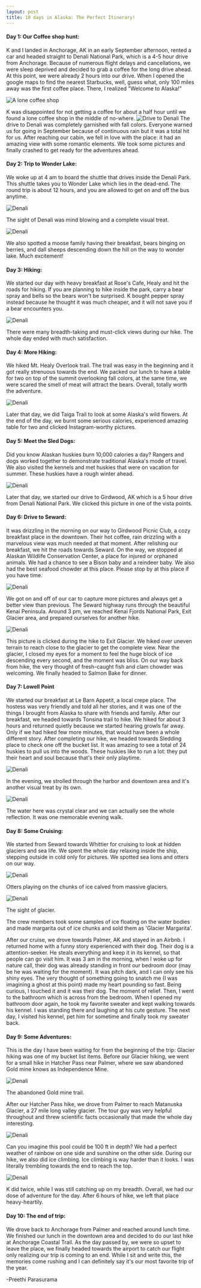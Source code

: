 ```yaml
---
layout: post
title: 10 days in Alaska: The Perfect Itinerary!
---
```


#### Day 1: Our Coffee shop hunt:
K and I landed in Anchorage, AK in an early September afternoon, rented a car and headed straight to Denali National Park, which is a 4-5 hour drive from Anchorage. Because of numerous flight delays and cancellations, we were sleep deprived and decided to grab a coffee for the long drive ahead. At this point, we were already 2 hours into our drive. When I opened the google maps to find the nearest Starbucks, well, guess what, only 100 miles away was the first coffee place. There, I realized "Welcome to Alaska!"

![A lone coffee shop](/images/coffeeshop.jpg)

K was disappointed for not getting a coffee for about a half hour until we found a lone coffee shop in the middle of no-where.
![Drive to Denali](/images/denali_drive.jpg)
The drive to Denali was completely garnished with fall colors. Everyone warned us for going in September because of continuous rain but it was a total hit for us. After reaching our cabin, we fell in love with the place: it had an amazing view with some romantic elements. We took some pictures and finally crashed to get ready for the adventures ahead.

#### Day 2: Trip to Wonder Lake:
We woke up at 4 am to board the shuttle that drives inside the Denali Park. This shuttle takes you to Wonder Lake which lies in the dead-end. The round trip is about 12 hours, and you are allowed to get on and off the bus anytime.

![Denali](/images/DSC_0335.NEF.jpg)

The sight of Denali was mind blowing and a complete visual treat.

![Denali](/images/DSC_0356.NEF.jpg)

We also spotted a moose family having their breakfast, bears binging on berries, and dall sheeps descending down the hill on the way to wonder lake. Much excitement!

#### Day 3: Hiking:
We started our day with heavy breakfast at Rose's Cafe, Healy and hit the roads for hiking. If you are planning to hike inside the park, carry a bear spray and bells so the bears won't be surprised.  K bought pepper spray instead because he thought it was much cheaper, and it will not save you if a bear encounters you.

![Denali](/images/livethelife.jpg)

There were many breadth-taking and must-click views during our hike. The whole day ended with much satisfaction.

#### Day 4: More Hiking:
We hiked Mt. Healy Overlook trail. The trail was easy in the beginning and it got really strenuous towards the end. We packed our lunch to have a table for two on top of the summit overlooking fall colors, at the same time, we were scared the smell of meat will attract the bears. Overall, totally worth the adventure.

![Denali](/images/healyhike.jpg)

Later that day, we did Taiga Trail to look at some Alaska's wild flowers. At the end of the day, we burnt some serious calories, experienced amazing table for two and clicked Instagram-worthy pictures.

#### Day 5: Meet the Sled Dogs:
Did you know Alaskan huskies  burn 10,000 calories a day? Rangers and dogs worked together to demonstrate traditional Alaska's mode of travel. We also visited the kennels and met huskies that were on vacation for summer. These huskies have a rough winter ahead.

![Denali](/images/seward.jpg)

Later that day, we started our drive to Girdwood, AK which is a 5 hour drive from Denali National Park. We clicked this picture in one of the vista points. 
  
#### Day 6: Drive to Seward:
It was drizzling in the morning on our way to Girdwood Picnic Club, a cozy breakfast place in the downtown. Their hot coffee, rain drizzling with a marvelous view was much needed at that moment. After relishing our breakfast, we hit the roads towards Seward. On the way, we stopped at Alaskan Wildlife Conservation Center, a place for injured or orphaned animals. We had a chance to see a Bison baby and a reindeer baby. We also had the best seafood chowder at this place. Please stop by at this place if you have time.

![Denali](/images/vistapoint.jpg)
  
We got on and off of our car to capture more pictures and always get a better view than previous. The Seward highway runs through the beautiful Kenai Peninsula. Around 3 pm, we reached Kenai Fjords National Park, Exit Glacier area, and prepared ourselves for another hike.

![Denali](/images/hiking.jpg)
  
This picture is clicked during the hike to Exit Glacier. We hiked over uneven terrain to reach close to the glacier to get the complete view. Near the glacier, I closed my eyes for a moment to feel the huge block of ice descending every second, and the moment was bliss. On our way back from hike, the very thought of fresh-caught fish and clam chowder was welcoming. We finally headed to Salmon Bake for dinner.

#### Day 7: Lowell Point
We started our breakfast at Le Barn Appetit, a local crepe place. The hostess was very friendly and told all her stories, and it was one of the things I brought from Alaska to share with friends and family. After our breakfast, we headed towards Tonsina trail to hike. We hiked for about 3 hours and returned quietly because we started hearing growls far away. Only if we had hiked few more minutes, that would have been a whole different story. After completing our hike, we headed towards Sledding place to check one off the bucket list. It was amazing to see a total of 24 huskies to pull us into the woods. These huskies like to run a lot: they put their heart and soul because that's their only playtime.

![Denali](/images/sleddogs.jpg)
  
In the evening, we strolled through the harbor and downtown area and it's another visual treat by its own. 

![Denali](/images/harbor.jpg)
  
The water here was crystal clear and we can actually see the whole reflection. It was one memorable evening walk.

#### Day 8: Some Cruising:
We started from Seward towards Whittier for cruising to look at hidden glaciers and sea life. We spent the whole day relaxing inside the ship, stepping outside in cold only for pictures. We spotted sea lions and otters on our way.

![Denali](/images/DSC_0813.NEF.jpg)

Otters playing on the chunks of ice calved from massive glaciers.

![Denali](/images/glacier.jpg)

The sight of glacier.

The crew members took some samples of ice floating on the water bodies and made margarita out of ice chunks and sold them as 'Glacier Margarita'.

After our cruise, we drove towards Palmer, AK and stayed in an Airbnb. I returned home with a funny story experienced with their dog. Their dog is a attention-seeker. He steals everything and keep it in its kennel, so that people can go visit him. It was 3 am in the morning, when I woke up for nature call, their dog was already standing in front our bedroom door (may be he was waiting for the moment). It was pitch dark, and I can only see his shiny eyes. The very thought of something going to snatch me (I was imagining a ghost at this point) made my heart pounding so fast. Being curious, I touched it and it was their dog. The moment of relief. Then, I went to the bathroom which is across from the bedroom. When I opened my bathroom door again, he took my favorite sweater and kept walking towards his kennel. I was standing there and laughing at his cute gesture. The next day, I visited his kennel, pet him for sometime and finally took my sweater back. 

#### Day 9: Some Adventures:
This is the day I have been waiting for from the beginning of the trip: Glacier hiking was one of my bucket list items. Before our Glacier hiking, we went for a small hike in Hatcher Pass near Palmer, where we saw abandoned Gold mine knows as Independence Mine.

![Denali](/images/hatchespass.jpg)

The abandoned Gold mine trail.

After our Hatcher Pass hike, we drove from Palmer to reach Matanuska Glacier, a 27 mile long valley glacier. The tour guy was very helpful throughout and threw scientific facts occasionally that made the whole day interesting.

![Denali](/images/exitglacier.jpg)

Can you imagine this pool could be 100 ft in depth? We had a perfect weather of rainbow on one side and sunshine on the other side. During our hike, we also did ice climbing. Ice climbing is way harder than it looks. I was literally trembling towards the end  to reach the top.

![Denali](/images/iceclimbing.jpg)

K did twice, while I was still catching up on my breadth. Overall, we had our dose of adventure for the day. After 6 hours of hike, we left that place heavy-heartily.
  
#### Day 10: The end of trip:
We drove back to Anchorage from Palmer and reached around lunch time. We finished our lunch in the downtown area and decided to do our last hike at Anchorage Coastal Trail. As the day passed by, we were so upset to leave the place, we finally headed towards the airport to catch our flight only realizing our trip is coming to an end. While I sit and write this, the memories come rushing and I can definitely say it's our most favorite trip of the year. 

-Preethi Parasurama
